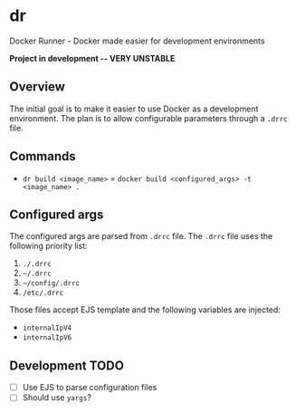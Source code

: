 # dr

Docker Runner - Docker made easier for development environments

**Project in development -- VERY UNSTABLE**

## Overview

The initial goal is to make it easier to use Docker as a development
environment. The plan is to allow configurable parameters through a `.drrc`
file.

## Commands

- `dr build <image_name>` = `docker build <configured_args> -t <image_name> .`

## Configured args

The configured args are parsed from `.drrc` file. The `.drrc` file uses the following priority list:

1. `./.drrc`
2. `~/.drrc`
3. `~/config/.drrc`
4. `/etc/.drrc`

Those files accept EJS template and the following variables are injected:

- `internalIpV4`
- `internalIpV6`

## Development TODO

- [ ] Use EJS to parse configuration files
- [ ] Should use `yargs`?
